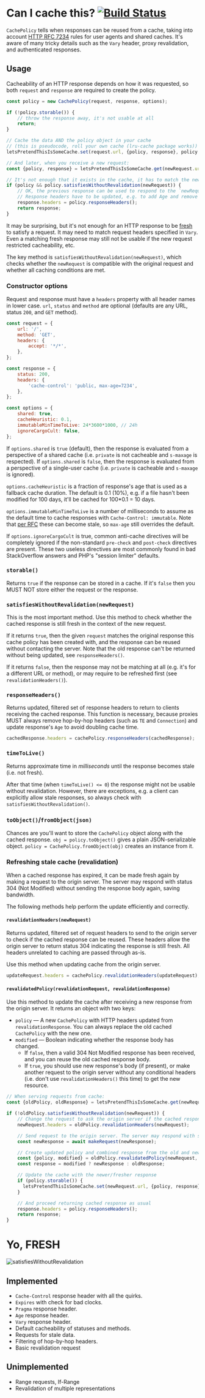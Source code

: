 # Can I cache this? [![Build Status](https://travis-ci.org/pornel/http-cache-semantics.svg?branch=master)](https://travis-ci.org/pornel/http-cache-semantics)

`CachePolicy` tells when responses can be reused from a cache, taking into account [HTTP RFC 7234](http://httpwg.org/specs/rfc7234.html) rules for user agents and shared caches. It's aware of many tricky details such as the `Vary` header, proxy revalidation, and authenticated responses.

## Usage

Cacheability of an HTTP response depends on how it was requested, so both `request` and `response` are required to create the policy.

```js
const policy = new CachePolicy(request, response, options);

if (!policy.storable()) {
    // throw the response away, it's not usable at all
    return;
}

// Cache the data AND the policy object in your cache
// (this is pseudocode, roll your own cache (lru-cache package works))
letsPretendThisIsSomeCache.set(request.url, {policy, response}, policy.timeToLive());
```

```js
// And later, when you receive a new request:
const {policy, response} = letsPretendThisIsSomeCache.get(newRequest.url);

// It's not enough that it exists in the cache, it has to match the new request, too:
if (policy && policy.satisfiesWithoutRevalidation(newRequest)) {
    // OK, the previous response can be used to respond to the `newRequest`.
    // Response headers have to be updated, e.g. to add Age and remove uncacheable headers.
    response.headers = policy.responseHeaders();
    return response;
}
```

It may be surprising, but it's not enough for an HTTP response to be [fresh](#yo-fresh) to satisfy a request. It may need to match request headers specified in `Vary`. Even a matching fresh response may still not be usable if the new request restricted cacheability, etc.

The key method is `satisfiesWithoutRevalidation(newRequest)`, which checks whether the `newRequest` is compatible with the original request and whether all caching conditions are met.

### Constructor options

Request and response must have a `headers` property with all header names in lower case. `url`, `status` and `method` are optional (defaults are any URL, status `200`, and `GET` method).

```js
const request = {
    url: '/',
    method: 'GET',
    headers: {
        accept: '*/*',
    },
};

const response = {
    status: 200,
    headers: {
        'cache-control': 'public, max-age=7234',
    },
};

const options = {
    shared: true,
    cacheHeuristic: 0.1,
    immutableMinTimeToLive: 24*3600*1000, // 24h
    ignoreCargoCult: false,
};
```

If `options.shared` is `true` (default), then the response is evaluated from a perspective of a shared cache (i.e. `private` is not cacheable and `s-maxage` is respected). If `options.shared` is `false`, then the response is evaluated from a perspective of a single-user cache (i.e. `private` is cacheable and `s-maxage` is ignored).

`options.cacheHeuristic` is a fraction of response's age that is used as a fallback cache duration. The default is 0.1 (10%), e.g. if a file hasn't been modified for 100 days, it'll be cached for 100*0.1 = 10 days.

`options.immutableMinTimeToLive` is a number of milliseconds to assume as the default time to cache responses with `Cache-Control: immutable`. Note that [per RFC](http://httpwg.org/http-extensions/immutable.html) these can become stale, so `max-age` still overrides the default.

If `options.ignoreCargoCult` is true, common anti-cache directives will be completely ignored if the non-standard `pre-check` and `post-check` directives are present. These two useless directives are most commonly found in bad StackOverflow answers and PHP's "session limiter" defaults.

### `storable()`

Returns `true` if the response can be stored in a cache. If it's `false` then you MUST NOT store either the request or the response.

### `satisfiesWithoutRevalidation(newRequest)`

This is the most important method. Use this method to check whether the cached response is still fresh in the context of the new request.

If it returns `true`, then the given `request` matches the original response this cache policy has been created with, and the response can be reused without contacting the server. Note that the old response can't be returned without being updated, see `responseHeaders()`.

If it returns `false`, then the response may not be matching at all (e.g. it's for a different URL or method), or may require to be refreshed first (see `revalidationHeaders()`).

### `responseHeaders()`

Returns updated, filtered set of response headers to return to clients receiving the cached response. This function is necessary, because proxies MUST always remove hop-by-hop headers (such as `TE` and `Connection`) and update response's `Age` to avoid doubling cache time.

```js
cachedResponse.headers = cachePolicy.responseHeaders(cachedResponse);
```

### `timeToLive()`

Returns approximate time in *milliseconds* until the response becomes stale (i.e. not fresh).

After that time (when `timeToLive() <= 0`) the response might not be usable without revalidation. However, there are exceptions, e.g. a client can explicitly allow stale responses, so always check with `satisfiesWithoutRevalidation()`.

### `toObject()`/`fromObject(json)`

Chances are you'll want to store the `CachePolicy` object along with the cached response. `obj = policy.toObject()` gives a plain JSON-serializable object. `policy = CachePolicy.fromObject(obj)` creates an instance from it.

### Refreshing stale cache (revalidation)

When a cached response has expired, it can be made fresh again by making a request to the origin server. The server may respond with status 304 (Not Modified) without sending the response body again, saving bandwidth.

The following methods help perform the update efficiently and correctly.

#### `revalidationHeaders(newRequest)`

Returns updated, filtered set of request headers to send to the origin server to check if the cached response can be reused. These headers allow the origin server to return status 304 indicating the response is still fresh. All headers unrelated to caching are passed through as-is.

Use this method when updating cache from the origin server.

```js
updateRequest.headers = cachePolicy.revalidationHeaders(updateRequest);
```

#### `revalidatedPolicy(revalidationRequest, revalidationResponse)`

Use this method to update the cache after receiving a new response from the origin server. It returns an object with two keys:

* `policy` — A new `CachePolicy` with HTTP headers updated from `revalidationResponse`. You can always replace the old cached `CachePolicy` with the new one.
* `modified` — Boolean indicating whether the response body has changed.
   * If `false`, then a valid 304 Not Modified response has been received, and you can reuse the old cached response body.
   * If `true`, you should use new response's body (if present), or make another request to the origin server without any conditional headers (i.e. don't use `revalidationHeaders()` this time) to get the new resource.

```js
// When serving requests from cache:
const {oldPolicy, oldResponse} = letsPretendThisIsSomeCache.get(newRequest.url);

if (!oldPolicy.satisfiesWithoutRevalidation(newRequest)) {
    // Change the request to ask the origin server if the cached response can be used
    newRequest.headers = oldPolicy.revalidationHeaders(newRequest);

    // Send request to the origin server. The server may respond with status 304
    const newResponse = await makeRequest(newResponse);

    // Create updated policy and combined response from the old and new data
    const {policy, modified} = oldPolicy.revalidatedPolicy(newRequest, newResponse);
    const response = modified ? newResponse : oldResponse;

    // Update the cache with the newer/fresher response
    if (policy.storable()) {
      letsPretendThisIsSomeCache.set(newRequest.url, {policy, response}, policy.timeToLive());
    }

    // And proceed returning cached response as usual
    response.headers = policy.responseHeaders();
    return response;
}
```

# Yo, FRESH

![satisfiesWithoutRevalidation](fresh.jpg)

## Implemented

* `Cache-Control` response header with all the quirks.
* `Expires` with check for bad clocks.
* `Pragma` response header.
* `Age` response header.
* `Vary` response header.
* Default cacheability of statuses and methods.
* Requests for stale data.
* Filtering of hop-by-hop headers.
* Basic revalidation request

## Unimplemented

* Range requests, If-Range
* Revalidation of multiple representations
